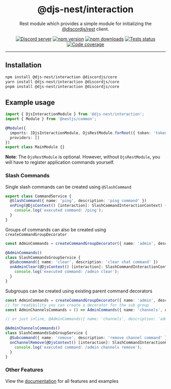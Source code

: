 <div align="center">
    <h1>@djs-nest/interaction</h1>
    Rest module which provides a simple module for initializing the <a href="https://github.com/discordjs/discord.js/tree/main/packages/rest">@discordjs/rest</a> client.
    <br/>
    <p>
        <a href="https://discord.gg/djs"><img src="https://img.shields.io/discord/222078108977594368?color=5865F2&logo=discord&logoColor=white" alt="Discord server" /></a>
		<a href="https://www.npmjs.com/package/@djs-nest/interaction"><img src="https://img.shields.io/npm/v/@djs-nest/interaction.svg?maxAge=3600" alt="npm version" /></a>
		<a href="https://www.npmjs.com/package/@djs-nest/interaction"><img src="https://img.shields.io/npm/dt/@djs-nest/interaction.svg?maxAge=3600" alt="npm downloads" /></a>
		<a href="https://github.com/djs-nest/djs-nest/actions"><img src="https://github.com/djs-nest/djs-nest/actions/workflows/tests.yml/badge.svg" alt="Tests status" /></a>
		<a href="https://codecov.io/gh/djs-nest/djs-nest" ><img src="https://codecov.io/gh/djs-nest/djs-nest/branch/main/graph/badge.svg?flag=interaction" alt="Code coverage" /></a>
	</p>
</div>

---

## Installation

```bash
npm install @djs-nest/interaction @discordjs/core
yarn install @djs-nest/interaction @discordjs/core
pnpm install @djs-nest/interaction @discordjs/core
```

## Example usage

```ts
import { DjsInteractionModule } from '@djs-nest/interaction';
import { Module } from '@nestjs/common';

@Module({
  imports: [DjsInteractionModule, DjsRestModule.forRoot({ token: 'token' })],
  providers: []
})
export class MainModule {}
```

**Note**: The `DjsRestModule` is optional. However, without `DjsRestModule`, you will have to register application
commands yourself.

### Slash Commands

Single slash commands can be created using `@SlashCommand`

```ts
export class CommandService {
  @SlashCommand({ name: 'ping', description: 'ping command' })
  onPing(@DjsContext() [interaction]: SlashCommandInteractionContext) {
    console.log('executed command: /ping');
  }
}
```

Groups of commands can also be created using `createCommandGroupDecorator`

```ts
const AdminCommands = createCommandGroupDecorator({ name: 'admin', description: 'admin commands' });

@AdminCommands()
class SlashCommandsGroupService {
  @Subcommand({ name: 'clear', description: 'clear chat command' })
  onAdminClear(@DjsContext() [interaction]: SlashCommandInteractionContext) {
    console.log('executed command: /admin clear');
  }
}
```

Subgroups can be created using existing parent command decorators

```ts
const AdminCommands = createCommandGroupDecorator({ name: 'admin', description: 'admin commands' });
// for readibility you can create a decorator for the sub group
const AdminChannelsCommands = () => AdminCommands({ name: 'channels', description: 'admin channel management' });

// or just inline, @AdminCommands({ name: 'channels', description: 'admin channel management' })

@AdminChannelsCommands()
class SlashCommandsSubGroupService {
  @Subcommand({ name: 'remove', description: 'remove channel command' })
  onChannelRemove(@DjsContext() [interaction]: SlashCommandInteractionContext) {
    console.log('executed command: /admin channels remove');
  }
}
```

### Other Features

View the [documentation][documentation] for all features and examples

[documentation]: https://djs-nest.github.io/djs-nest/
